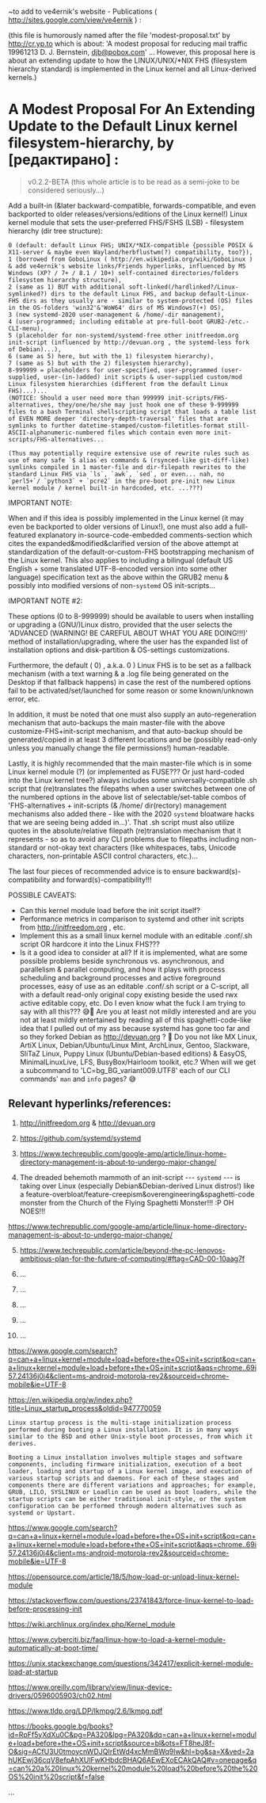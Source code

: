 ~to add to ve4ernik's website - Publications ( http://sites.google.com/view/ve4ernik ) :

(this file is humorously named after the file 'modest-proposal.txt' by http://cr.yp.to which is about:
'A modest proposal for reducing mail traffic
19961213
D. J. Bernstein, djb@pobox.com' ...
However, this proposal here is about an extending update to how the LINUX/UNIX/*NIX FHS (filesystem hierarchy standard) is implemented in the Linux kernel and all Linux-derived kernels.)



# A Modest Proposal For An Extending Update to the Default Linux kernel filesystem-hierarchy, by [редактирано] :
> v0.2.2-BETA (this whole article is to be read as a semi-joke to be considered seriously...)

 Add a built-in (&later backward-compatible, forwards-compatible, and even backported to older releases/versions/editions of the Linux kernel!) Linux kernel module that sets the user-preferred FHS/FSHS (LSB) - filesystem hierarchy (dir tree structure): 

	0 (default: default Linux FHS; UNIX/*NIX-compatible {possible POSIX & X11-server & maybe even Wayland/herbflustwm(?) compatibility, too?}), 
	1 (borrowed from GoboLinux ( http://en.wikipedia.org/wiki/GoboLinux ) & add ve4ernik's website links/Friends hyperlinks, influenced by MS Windows (XP? / 7+ / 8.1 / 10+) self-contained directories/folders filesystem hierarchy structure), 
	2 (same as 1) BUT with additional soft-linked(/hardlinked?/Linux-symlinked?) dirs to the default Linux FHS, and backup default-Linux-FHS dirs as they usually are - similar to system-protected (OS) files in the OS-folders 'win32'&'WoW64' dirs of MS Windows7(+) OS), 
	3 (new systemd-2020 user-management & /home/-dir management), 
	4 (user-programmed; including editable at pre-full-boot GRUB2-/etc.-CLI-menu), 
	5 (placeholder for non-systemd/systemd-free other initfreedom.org init-script (influenced by http://devuan.org , the systemd-less fork of Debian)...), 
	6 (same as 5) here, but with the 1) filesystem hierarchy), 
	7 (same as 5) but with the 2) filesystem hierarchy), 
	8-999999 = placeholders for user-specified, user-programmed (user-supplied, user-(in-)added) init scripts & user-supplied custom/mod Linux filesystem hierarchies (different from the default Linux FHS)...)...
	(NOTICE: Should a user need more than 999999 init-scripts/FHS-alternatives, they/one/he/she may just hook one of these 9-999999 files to a bash Terminal shellscripting script that loads a table list of EVEN MORE deeper 'directory-depth-traversal' files that are symlinks to further datetime-stamped/custom-filetitles-format still-ASCII-alphanumeric-numbered files which contain even more init-scripts/FHS-alternatives...
	
	(Thus may potentially require extensive use of rewrite rules such as use of many safe `$ alias`es commands & (rsynced-like git-diff-like) symlinks compiled in 1 master-file and dir-filepath rewrites to the standard Linux FHS via `ls`, `awk`, `sed`, or even... nah, no `perl5+`/ `python3` + `pcre2` in the pre-boot pre-init new Linux kernel module / kernel built-in hardcoded, etc. ...???)
	
IMPORTANT NOTE:

When and if this idea is possibly implemented in the Linux kernel (it may even be backported to older versions of Linux!),
one must also add a full-featured explanatory in-source-code-embedded comments-section which cites the expanded&modified&clarified version of the above attempt at standardization
of the default-or-custom-FHS bootstrapping mechanism of the Linux kernel.
This also applies to including a bilingual (default US English + some translated UTF-8-encoded version into some other language) specification text as the above within
the GRUB2 menu & possibly into modified versions of non-`systemd` OS init-scripts...

IMPORTANT NOTE \#2: 

These options (0 to 8-999999) should be available to users when installing or upgrading a (GNU/)Linux distro, provided that
the user selects the 'ADVANCED (WARNING! BE CAREFUL ABOUT WHAT YOU ARE DOING!!!)' method of installation/upgrading, where
the user has the expanded list of installation options and disk-partition & OS-settings customizations.

Furthermore, the default ( 0) , a.k.a. 0 ) Linux FHS is to be set as a fallback mechanism (with a text warning & a .log file being generated on the Desktop if that
fallback happens) in case the rest of the numbered options fail to be activated/set/launched for some reason or some known/unknown error, etc.

In addition, it must be noted that one must also supply an auto-regeneration mechanism that auto-backups the main master-file with the above customize-FHS+init-script mechanism,
and that auto-backup should be generated/copied in at least 3 different locations and be (possibly read-only unless you manually change the file permissions!) human-readable.

Lastly, it is highly recommended that the main master-file which is in some Linux kernel module (?) (or implemented as FUSE??? Or just hard-coded into the Linux kernel tree?)
always includes some universally-compatible .sh script that (re)translates the filepaths when a user switches between one of the numbered options in the above list of selectable/set-table
combos of 'FHS-alternatives + init-scripts (& /home/ dir(rectory) management mechanisms also added there - like with the 2020 `systemd` bloatware hacks that we are seeing being added in...)'. That .sh script must also utilize quotes in the absolute/relative filepath (re)translation mechanism that it represents - so as to avoid any CLI problems due to filepaths including non-standard or not-okay text characters (like whitespaces, tabs, Unicode characters, non-printable ASCII control characters, etc.)...

The last four pieces of recommended advice is to ensure backward(s)-compatibility and forward(s)-compatibility!!!

POSSIBLE CAVEATS:
* Can this kernel module load before the init script itself?
* Performance metrics in comparison to systemd and other init scripts from http://initfreedom.org , etc.
* Implement this as a small linux kernel module with an editable .conf/.sh script OR hardcore it into the Linux FHS???
* Is it a good idea to consider at all? If it is implemented, what are some possible problems beside synchronous vs. asynchronous, and parallelism & parallel computing, and how it plays with process scheduling and background processes and active foreground processes, easy of use as an editable .conf/.sh script or a C-script, all with a default read-only original copy existing beside the used rwx active editable copy, etc. Do I even know what the fuck I am trying to say with all this??? 😅🤣 Are you at least not mildly interested and are you not at least mildly entertained by reading all of this spaghetti-code-like idea that I pulled out of my ass because systemd has gone too far and so they forked Debian as http://devuan.org ? 🤣 Do you not like MX Linux, ArtiX Linux, Debian/Ubuntu/Linux Mint, ArchLinux, Gentoo, Slackware, SliTaZ Linux, Puppy Linux (Ubuntu/Debian-based editions) & EasyOS, MinimalLinuxLive, LFS, BusyBox/Hairloom toolkit, etc.? 
When will we get a subcommand to 'LC=bg_BG_variant009.UTF8' each of our CLI commands' `man` and `info` pages? 😅

## Relevant hyperlinks/references:

1. http://initfreedom.org & http://devuan.org

2. https://github.com/systemd/systemd

3. https://www.techrepublic.com/google-amp/article/linux-home-directory-management-is-about-to-undergo-major-change/

4. The dreaded behemoth mammoth of an init-script --- `systemd` --- is taking over Linux (especially Debian&Debian-derived Linux distros!) like a feature-overbloat/feature-creepism&overengineering&spaghetti-code monster from the Church of the Flying Spaghetti Monster!!! :P OH NOES!!!

https://www.techrepublic.com/google-amp/article/linux-home-directory-management-is-about-to-undergo-major-change/

5. https://www.techrepublic.com/article/beyond-the-pc-lenovos-ambitious-plan-for-the-future-of-computing/#ftag=CAD-00-10aag7f

6. ...

7. ...

8. ...

9. ...

10. ...

https://www.google.com/search?q=can+a+linux+kernel+module+load+before+the+OS+init+script&oq=can+a+linux+kernel+module+load+before+the+OS+init+script&aqs=chrome..69i57.24136j0j4&client=ms-android-motorola-rev2&sourceid=chrome-mobile&ie=UTF-8

https://en.wikipedia.org/w/index.php?title=Linux_startup_process&oldid=947770059

````
Linux startup process is the multi-stage initialization process performed during booting a Linux installation. It is in many ways similar to the BSD and other Unix-style boot processes, from which it derives.

Booting a Linux installation involves multiple stages and software components, including firmware initialization, execution of a boot loader, loading and startup of a Linux kernel image, and execution of various startup scripts and daemons. For each of these stages and components there are different variations and approaches; for example, GRUB, LILO, SYSLINUX or Loadlin can be used as boot loaders, while the startup scripts can be either traditional init-style, or the system configuration can be performed through modern alternatives such as systemd or Upstart.

````

https://www.google.com/search?q=can+a+linux+kernel+module+load+before+the+OS+init+script&oq=can+a+linux+kernel+module+load+before+the+OS+init+script&aqs=chrome..69i57.24136j0j4&client=ms-android-motorola-rev2&sourceid=chrome-mobile&ie=UTF-8

https://opensource.com/article/18/5/how-load-or-unload-linux-kernel-module

https://stackoverflow.com/questions/23741843/force-linux-kernel-to-load-before-processing-init

https://wiki.archlinux.org/index.php/Kernel_module

https://www.cyberciti.biz/faq/linux-how-to-load-a-kernel-module-automatically-at-boot-time/

https://unix.stackexchange.com/questions/342417/explicit-kernel-module-load-at-startup

https://www.oreilly.com/library/view/linux-device-drivers/0596005903/ch02.html

https://www.tldp.org/LDP/lkmpg/2.6/lkmpg.pdf

https://books.google.bg/books?id=RpFf5yXdXu0C&pg=PA320&lpg=PA320&dq=can+a+linux+kernel+module+load+before+the+OS+init+script&source=bl&ots=FT8heJ8f-O&sig=ACfU3U0tmoycnWDJQIrEtWd4xcMmBWq9lw&hl=bg&sa=X&ved=2ahUKEwj36cqV8efpAhXUlFwKHbdcBHAQ6AEwEXoECAkQAQ#v=onepage&q=can%20a%20linux%20kernel%20module%20load%20before%20the%20OS%20init%20script&f=false



...
